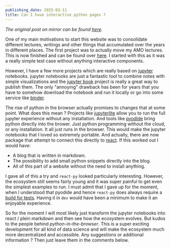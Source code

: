```yaml
---
publishing_date: 2025-03-11
title: Can I have interactive python pages ?
---
```


_The original post on mirror can be found [here](https://mirror.xyz/fretchen.eth/iglgKZeAeHcUc_-Ya9cjQQ1vUNqhJTRUswredn-53e8?referrerAddress=0x073f26F0C3FC100e7b075C3DC3cDE0A777497D20)._

One of my main motivations to start this website was to consolidate different lectures, writings and other things that accumulated over the years in different places. The first project was to actually move my AMO lectures. This is now finished and can be found over [here](https://www.fretchen.eu/amo). I started with this as it was a really simple test case without anything interactive components.

However, I have a few more projects which are really based on [jupyter](https://jupyter.org/) notebooks. jupyter notebooks are just a fantastic tool to combine notes with simple visualizations and the [jupyter book](https://jupyterbook.org) project is really a great way to publish them. The only "annoying" drawback has been for years that you have to somehow download the notebook and run it locally or go into some service like [binder](https://mybinder.org/).

The rise of python in the browser actually promises to changes that at some point. What does this mean ? Projects like [jupyterlite](https://github.com/jupyterlite) allow you to run the full jupyter experience without any installation. And tools like [pyodide](https://pyodide.org/en/stable/) bring python directly into the brower. Just python programming without the cloud, or any installation. It all just runs in the browser. This would make the jupyter notebooks that I loved so extremely portable. And actually, there are now package that attempt to connect this directly to [react](https://github.com/elilambnz/react-py). If this worked out I would have:

- A blog that is written in markdown.
- The possibility to add small python snippets directly into the blog.
- All of this part of a website without the need to install anything.

I gave all of this a try and `react-py` looked particularly interesting. However, the ecosystem still seems fairly young and it was super painful to get even the simplest examples to run. I must admit that I gave up for the moment, when I understood that pyodide and hence `react-py` does always require a [build for tests](https://pyodide.org/en/latest/usage/working-with-bundlers.html). Having it in `dev` would have been a minimum to make it an enjoyable experience.

So for the moment I will most likely just transform the jupyter notebooks into react / plein markdown and then see how the ecosystem evolves. But kudos to the people behind _python-in-the-browser_. This is a super exciting development for all kind of data science and will make the ecosystem much more decentralized and accessible. Any suggestions or additional information ? Then just leave them in the comments below.
